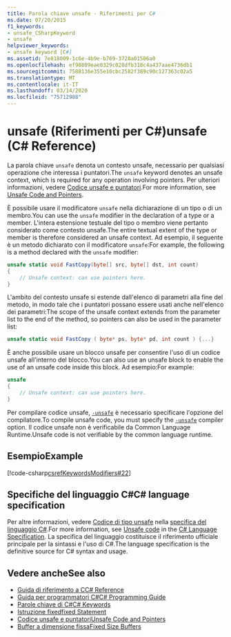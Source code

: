 ```yaml
---
title: Parola chiave unsafe - Riferimenti per C#
ms.date: 07/20/2015
f1_keywords:
- unsafe_CSharpKeyword
- unsafe
helpviewer_keywords:
- unsafe keyword [C#]
ms.assetid: 7e818009-1c6e-4b9e-b769-3728a01586a0
ms.openlocfilehash: ef98809eae0329c028dfb318c4a437aae4736db1
ms.sourcegitcommit: 7588136e355e10cbc2582f389c90c127363c02a5
ms.translationtype: MT
ms.contentlocale: it-IT
ms.lasthandoff: 03/14/2020
ms.locfileid: "75712988"
---
```

# <a name="unsafe-c-reference"></a><span data-ttu-id="abda7-102">unsafe (Riferimenti per C#)</span><span class="sxs-lookup"><span data-stu-id="abda7-102">unsafe (C# Reference)</span></span>

<span data-ttu-id="abda7-103">La parola chiave `unsafe` denota un contesto unsafe, necessario per qualsiasi operazione che interessa i puntatori.</span><span class="sxs-lookup"><span data-stu-id="abda7-103">The `unsafe` keyword denotes an unsafe context, which is required for any operation involving pointers.</span></span> <span data-ttu-id="abda7-104">Per ulteriori informazioni, vedere [Codice unsafe e puntatori](../../programming-guide/unsafe-code-pointers/index.md).</span><span class="sxs-lookup"><span data-stu-id="abda7-104">For more information, see [Unsafe Code and Pointers](../../programming-guide/unsafe-code-pointers/index.md).</span></span>

<span data-ttu-id="abda7-105">È possibile usare il modificatore `unsafe` nella dichiarazione di un tipo o di un membro.</span><span class="sxs-lookup"><span data-stu-id="abda7-105">You can use the `unsafe` modifier in the declaration of a type or a member.</span></span> <span data-ttu-id="abda7-106">L'intera estensione testuale del tipo o membro viene pertanto considerato come contesto unsafe.</span><span class="sxs-lookup"><span data-stu-id="abda7-106">The entire textual extent of the type or member is therefore considered an unsafe context.</span></span> <span data-ttu-id="abda7-107">Ad esempio, il seguente è un metodo dichiarato con il modificatore `unsafe`:</span><span class="sxs-lookup"><span data-stu-id="abda7-107">For example, the following is a method declared with the `unsafe` modifier:</span></span>

```csharp
unsafe static void FastCopy(byte[] src, byte[] dst, int count)
{
    // Unsafe context: can use pointers here.
}
```

<span data-ttu-id="abda7-108">L'ambito del contesto unsafe si estende dall'elenco di parametri alla fine del metodo, in modo tale che i puntatori possano essere usati anche nell'elenco dei parametri:</span><span class="sxs-lookup"><span data-stu-id="abda7-108">The scope of the unsafe context extends from the parameter list to the end of the method, so pointers can also be used in the parameter list:</span></span>

```csharp
unsafe static void FastCopy ( byte* ps, byte* pd, int count ) {...}
```

<span data-ttu-id="abda7-109">È anche possibile usare un blocco unsafe per consentire l'uso di un codice unsafe all'interno del blocco.</span><span class="sxs-lookup"><span data-stu-id="abda7-109">You can also use an unsafe block to enable the use of an unsafe code inside this block.</span></span> <span data-ttu-id="abda7-110">Ad esempio:</span><span class="sxs-lookup"><span data-stu-id="abda7-110">For example:</span></span>

```csharp
unsafe
{
    // Unsafe context: can use pointers here.
}
```

<span data-ttu-id="abda7-111">Per compilare codice unsafe, [`-unsafe`](../compiler-options/unsafe-compiler-option.md) è necessario specificare l'opzione del compilatore.</span><span class="sxs-lookup"><span data-stu-id="abda7-111">To compile unsafe code, you must specify the [`-unsafe`](../compiler-options/unsafe-compiler-option.md) compiler option.</span></span> <span data-ttu-id="abda7-112">Il codice unsafe non è verificabile da Common Language Runtime.</span><span class="sxs-lookup"><span data-stu-id="abda7-112">Unsafe code is not verifiable by the common language runtime.</span></span>

## <a name="example"></a><span data-ttu-id="abda7-113">Esempio</span><span class="sxs-lookup"><span data-stu-id="abda7-113">Example</span></span>

[!code-csharp[csrefKeywordsModifiers#22](~/samples/snippets/csharp/VS_Snippets_VBCSharp/csrefKeywordsModifiers/CS/csrefKeywordsModifiers.cs#22)]

## <a name="c-language-specification"></a><span data-ttu-id="abda7-114">Specifiche del linguaggio C#</span><span class="sxs-lookup"><span data-stu-id="abda7-114">C# language specification</span></span>

<span data-ttu-id="abda7-115">Per altre informazioni, vedere [Codice di tipo unsafe](~/_csharplang/spec/unsafe-code.md) nella [specifica del linguaggio C#](/dotnet/csharp/language-reference/language-specification/introduction).</span><span class="sxs-lookup"><span data-stu-id="abda7-115">For more information, see [Unsafe code](~/_csharplang/spec/unsafe-code.md) in the [C# Language Specification](/dotnet/csharp/language-reference/language-specification/introduction).</span></span> <span data-ttu-id="abda7-116">La specifica del linguaggio costituisce il riferimento ufficiale principale per la sintassi e l'uso di C#.</span><span class="sxs-lookup"><span data-stu-id="abda7-116">The language specification is the definitive source for C# syntax and usage.</span></span>

## <a name="see-also"></a><span data-ttu-id="abda7-117">Vedere anche</span><span class="sxs-lookup"><span data-stu-id="abda7-117">See also</span></span>

- [<span data-ttu-id="abda7-118">Guida di riferimento a C</span><span class="sxs-lookup"><span data-stu-id="abda7-118">C# Reference</span></span>](../index.md)
- [<span data-ttu-id="abda7-119">Guida per programmatori C#</span><span class="sxs-lookup"><span data-stu-id="abda7-119">C# Programming Guide</span></span>](../../programming-guide/index.md)
- [<span data-ttu-id="abda7-120">Parole chiave di C#</span><span class="sxs-lookup"><span data-stu-id="abda7-120">C# Keywords</span></span>](index.md)
- [<span data-ttu-id="abda7-121">Istruzione fixed</span><span class="sxs-lookup"><span data-stu-id="abda7-121">fixed Statement</span></span>](fixed-statement.md)
- [<span data-ttu-id="abda7-122">Codice unsafe e puntatori</span><span class="sxs-lookup"><span data-stu-id="abda7-122">Unsafe Code and Pointers</span></span>](../../programming-guide/unsafe-code-pointers/index.md)
- [<span data-ttu-id="abda7-123">Buffer a dimensione fissa</span><span class="sxs-lookup"><span data-stu-id="abda7-123">Fixed Size Buffers</span></span>](../../programming-guide/unsafe-code-pointers/fixed-size-buffers.md)
